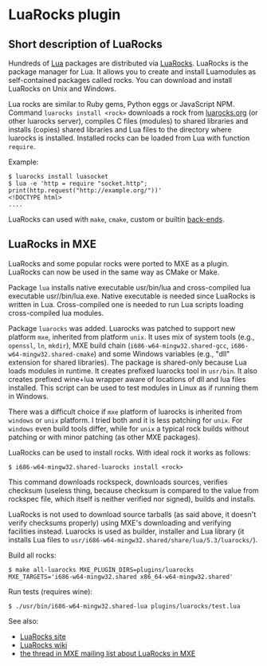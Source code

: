 LuaRocks plugin
===============

Short description of LuaRocks
-----------------------------

Hundreds of [Lua][lua] packages are distributed via [LuaRocks][luarocks].
LuaRocks is the package manager for Lua. It allows you to create and
install Luamodules as self-contained packages called rocks. You can
download and install LuaRocks on Unix and Windows.

Lua rocks are similar to Ruby gems, Python eggs or JavaScript NPM. Command
`luarocks install <rock>` downloads a rock from [luarocks.org][luarocks]
(or other luarocks server), compiles C files (modules) to shared libraries
and installs (copies) shared libraries and Lua files to the directory
where luarocks is installed. Installed rocks can be loaded from Lua with
function `require`.

Example:
```
$ luarocks install luasocket
$ lua -e 'http = require "socket.http"; print(http.request("http://example.org/"))'
<!DOCTYPE html>
....
```

LuaRocks can used with `make`, `cmake`, custom or builtin
 [back-ends][backends].

LuaRocks in MXE
---------------

LuaRocks and some popular rocks were ported to MXE as a plugin.
LuaRocks can now be used in the same way as CMake or Make.

Package `lua` installs native executable usr/bin/lua and
cross-compiled lua executable usr/<target>/bin/lua.exe. Native
executable is needed since LuaRocks is written in Lua. Cross-compiled
one is needed to run Lua scripts loading cross-compiled lua modules.

Package `luarocks` was added. Luarocks was patched to support new
platform `mxe`, inherited from platform `unix`. It uses mix of system
tools (e.g., `openssl`, `ln`, `mkdir`), MXE build chain
(`i686-w64-mingw32.shared-gcc`, `i686-w64-mingw32.shared-cmake`) and some
Windows variables (e.g., "dll" extension for shared libraries). The
package is shared-only because Lua loads modules in runtime. It
creates prefixed luarocks tool in `usr/bin`. It also creates prefixed
wine+lua wrapper aware of locations of dll and lua files installed.
This script can be used to test modules in Linux as if running them in
Windows.

There was a difficult choice if `mxe` platform of luarocks is inherited
from `windows` or `unix` platform. I tried both and it is less patching
for `unix`. For `windows` even build tools differ, while for `unix` a
typical rock builds without patching or with minor patching
(as other MXE packages).

LuaRocks can be used to install rocks. With ideal rock it works as follows:

```
$ i686-w64-mingw32.shared-luarocks install <rock>
```

This command downloads rockspeck, downloads sources, verifies checksum
(useless thing, because checksum is compared to the value from rockspec
file, which itself is neither verified nor signed), builds and installs.

LuaRocks is not used to download source tarballs (as said
above, it doesn't verify checksums properly) using MXE's downloading
and verifying facilities instead. Luarocks is used as builder,
installer and Lua library (it installs Lua files to
`usr/i686-w64-mingw32.shared/share/lua/5.3/luarocks/`).

Build all rocks:
```
$ make all-luarocks MXE_PLUGIN_DIRS=plugins/luarocks MXE_TARGETS='i686-w64-mingw32.shared x86_64-w64-mingw32.shared'
```

Run tests (requires wine):
```
$ ./usr/bin/i686-w64-mingw32.shared-lua plugins/luarocks/test.lua
```

See also:

  * [LuaRocks site][luarocks]
  * [LuaRocks wiki][wiki]
  * [the thread in MXE mailing list about LuaRocks in MXE][thread]

[lua]:https://lua.org/
[luarocks]:https://luarocks.org/
[backends]:https://github.com/keplerproject/luarocks/wiki/Rockspec-format#Build_backends
[wiki]:https://github.com/keplerproject/luarocks/wiki/
[thread]:https://lists.nongnu.org/archive/html/mingw-cross-env-list/2015-10/msg00008.html

